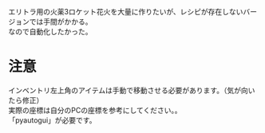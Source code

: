 エリトラ用の火薬3ロケット花火を大量に作りたいが、レシピが存在しないバージョンでは手間がかかる。<br>
なので自動化したかった。

# 注意
インベントリ左上角のアイテムは手動で移動させる必要があります。（気が向いたら修正）<br>
実際の座標は自分のPCの座標を参考にしてください。。<br>
「pyautogui」が必要です。
